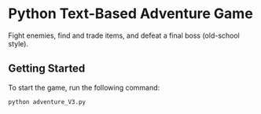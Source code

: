 # Python Text-Based Adventure Game
Fight enemies, find and trade items, and defeat a final boss (old-school style).


## Getting Started
To start the game, run the following command:
```
python adventure_V3.py
```
